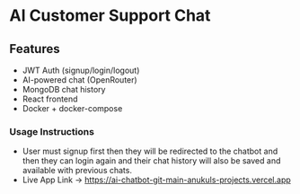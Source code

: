 # AI Customer Support Chat

## Features
- JWT Auth (signup/login/logout)
- AI-powered chat (OpenRouter)
- MongoDB chat history
- React frontend
- Docker + docker-compose

### Usage Instructions
- User must signup first then they will be redirected to the chatbot and then they can login again and their chat history will also be saved and available with previous chats. 
- Live App Link -> https://ai-chatbot-git-main-anukuls-projects.vercel.app